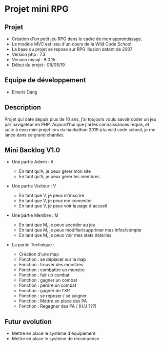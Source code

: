 # Projet mini RPG

## Projet

- Création d'un petit jeu RPG dans le cadre de mon apprentissage.
- Le modèle MVC est issu d'un cours de la Wild Code School.
- La base du projet se repose sur RPG Illusion datant de 2007
- Version php : 7.3
- Version mysql : 8.0.15
- Début du projet : 08/05/19

## Equipe de développement

- Elneris Dang

## Description
Projet qui date depuis plus de 10 ans, j'ai toujours voulu savoir coder un jeu par navigateur en PHP.
Aujourd'hui que j'ai les connaissances requis, et suite à mon mini projet lors du hackathon 2019 à
la wild code school, je me lance dans ce grand chantier.

## Mini Backlog V1.0

- Une partie Admin : A
    * En tant qu'A, je peux gérer mon site
    * En tant qu'A, je peux gérer les membres
    
- Une partie Visiteur : V
    * En tant que V, je peux m'inscrire
    * En tant que V, je peux me connecter
    * En tant que V, je peux voir la page d'accueil

- Une partie Membre : M
    * En tant que M, je peux accéder au jeu
    * En tant que M, je peux modifier/supprimer mes infos/compte
    * En tant que M, je peux voir mes stats détaillés
    
- La partie Technique : 
    * Création d'une map
    * Fonction : se déplacer sur la map
    * Fonction : trouver des monstres
    * Fonction : combattre un monstre
    * Fonction : fuir un combat
    * Fonction : gagner un combat
    * Fonction : perdre un combat
    * Fonction : gagner de l'XP
    * Fonction : se reposer / se soigner
    * Fonction : Mettre en place des PA
    * Fonction : Regagner des PA / (H/J ???)
    
## Futur evolution

- Mettre en place le système d'équipement
- Mettre en place le système de récompense
